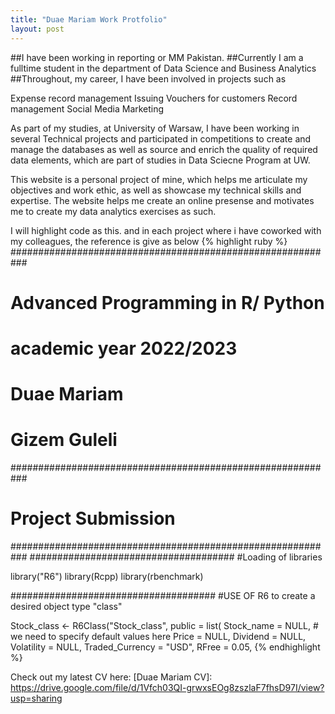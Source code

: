 ```yaml
---
title: "Duae Mariam Work Protfolio"
layout: post
---
```

##I have been working in reporting or MM Pakistan.
##Currently I am a fulltime student in the department of Data Science and Business Analytics
##Throughout, my career, I have been involved in projects such as

Expense record management
Issuing Vouchers for customers
Record management
Social Media Marketing

As part of my studies, at University of Warsaw, I have been working in several Technical projects and participated in competitions to create and manage the databases as well as source and enrich the quality of required data elements, which are part of studies in Data Sciecne Program at UW.

This website is a personal project of mine, which helps me articulate my objectives and work ethic, as well as showcase my technical skills and expertise.
The website helps me create an online presense and motivates me to create my data analytics exercises as such.

I will highlight code as this. and in each project where i have coworked with my colleagues, the reference is give as below
{% highlight ruby %}
###########################################################
#                    Advanced Programming in R/ Python
#                    academic year 2022/2023                 
#                       Duae Mariam 
#                       Gizem Guleli   
########################################################### 


# Project Submission                                   
########################################################### 
#####################################
#Loading of libraries

library("R6")
library(Rcpp)
library(rbenchmark)

#####################################
#USE OF R6 to create a desired object type "class"


Stock_class <- R6Class("Stock_class",
                       public = list(
                         Stock_name = NULL, # we need to specify default values here
                         Price = NULL,
                         Dividend = NULL,
                         Volatility = NULL,
                         Traded_Currency = "USD",
                         RFree = 0.05,
{% endhighlight %}

Check out my latest CV here: 
[Duae Mariam CV]: https://drive.google.com/file/d/1Vfch03QI-grwxsEOg8zszlaF7fhsD97I/view?usp=sharing

[jekyll-docs]: http://jekyllrb.com/docs/home
[jekyll-gh]:   https://github.com/jekyll/jekyll
[jekyll-talk]: https://talk.jekyllrb.com/
